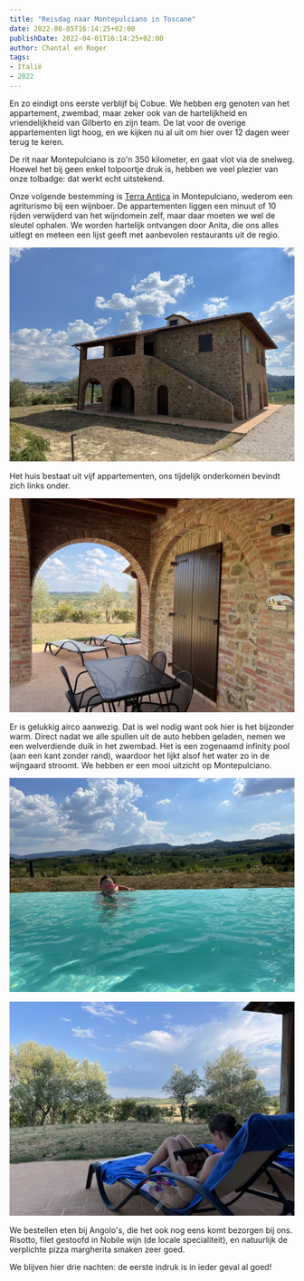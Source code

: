 ```yaml
---
title: "Reisdag naar Montepulciano in Toscane"
date: 2022-08-05T16:14:25+02:00
publishDate: 2022-04-01T16:14:25+02:00
author: Chantal en Roger
tags:
- Italië
- 2022
---
```


En zo eindigt ons eerste verblijf bij Cobue. We hebben erg genoten van het appartement, zwembad, maar zeker ook van de hartelijkheid en vriendelijkheid van Gilberto en zijn team. De lat voor de overige appartementen ligt hoog, en we kijken nu al uit om hier over 12 dagen weer terug te keren.

De rit naar Montepulciano is zo'n 350 kilometer, en gaat vlot via de snelweg. Hoewel het bij geen enkel tolpoortje druk is, hebben we veel plezier van onze tolbadge: dat werkt echt uitstekend.

Onze volgende bestemming is [Terra Antica](https://terra-antica.com/en/la_fornace/) in Montepulciano, wederom een agriturismo bij een wijnboer. De appartementen liggen een minuut of 10 rijden verwijderd van het wijndomein zelf, maar daar moeten we wel de sleutel ophalen. We worden hartelijk ontvangen door Anita, die ons alles uitlegt en meteen een lijst geeft met aanbevolen restaurants uit de regio.

![Montepulciano](./images/IMG_1550.png)

Het huis bestaat uit vijf appartementen, ons tijdelijk onderkomen bevindt zich links onder.

![Montepulciano](./images/IMG_1548.png)

Er is gelukkig airco aanwezig. Dat is wel nodig want ook hier is het bijzonder warm. Direct nadat we alle spullen uit de auto hebben geladen, nemen we een welverdiende duik in het zwembad. Het is een zogenaamd infinity pool (aan een kant zonder rand), waardoor het lijkt alsof het water zo in de wijngaard stroomt. We hebben er een mooi uitzicht op Montepulciano.

![Montepulciano](./images/IMG_1553.png)

![Montepulciano](./images/IMG_1555.png)

We bestellen eten bij Angolo's, die het ook nog eens komt bezorgen bij ons. Risotto, filet gestoofd in Nobile wijn (de locale specialiteit), en natuurlijk de verplichte pizza margherita smaken zeer goed.

We blijven hier drie nachten: de eerste indruk is in ieder geval al goed!
